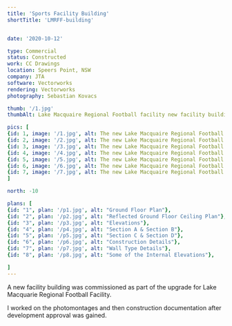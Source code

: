 ```yaml
---
title: 'Sports Facility Building'
shortTitle: 'LMRFF-building'


date: '2020-10-12'

type: Commercial
status: Constructed
work: CC Drawings
location: Speers Point, NSW
company: JTA
software: Vectorworks
rendering: Vectorworks
photography: Sebastian Kovacs

thumb: '/1.jpg'
thumbAlt: Lake Macquaire Regional Football facility new facility building at Speers Point

pics: [
{id: 1, image: '/1.jpg', alt: The new Lake Macquaire Regional Football facility building car park side viewed from the north east, caption: New LMRFF building North East aspect viewed from The Esplanade. Home of the Jets FC...},
{id: 2, image: '/2.jpg', alt: The new Lake Macquaire Regional Football facility building soccer field side viewed from the south east, caption: South East aspect - field side view},
{id: 3, image: '/3.jpg', alt: The new Lake Macquaire Regional Football facility building Viewed from the car park, caption: View from the car park},
{id: 4, image: '/4.jpg', alt: The new Lake Macquaire Regional Football facility building Eaves detailing, caption: Eaves detailing},
{id: 5, image: '/5.jpg', alt: The new Lake Macquaire Regional Football facility building Public toilet window detailing, caption: Public toilet window detailing},
{id: 6, image: '/6.jpg', alt: The new Lake Macquaire Regional Football facility building Ground Level Photomontage , caption: Ground Level Photomontage of the new building},
{id: 7, image: '/7.jpg', alt: The new Lake Macquaire Regional Football facility building aerial Photomontage, caption: Aerial Photomontage of the new building in the LMRFF}
]

north: -10

plans: [
{id: "1", plan: '/p1.jpg', alt: "Ground Floor Plan"},
{id: "2", plan: '/p2.jpg', alt: "Reflected Ground Floor Ceiling Plan"},
{id: "3", plan: '/p3.jpg', alt: "Elevations"},
{id: "4", plan: '/p4.jpg', alt: "Section A & Section B"},
{id: "5", plan: '/p5.jpg', alt: "Section C & Section D"},
{id: "6", plan: '/p6.jpg', alt: "Construction Details"},
{id: "7", plan: '/p7.jpg', alt: "Wall Type Details"},
{id: "8", plan: '/p8.jpg', alt: "Some of the Internal Elevations"},

]
---
```


A new facility building was commissioned as part of the upgrade for Lake Macquarie Regional Football Facility.

I worked on the photomontages and then construction documentation after development approval was gained.